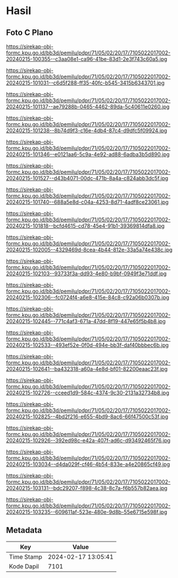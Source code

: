 # Hasil

## Foto C Plano

https://sirekap-obj-formc.kpu.go.id/bb3d/pemilu/pdpr/71/05/02/20/17/7105022017002-20240215-100355--c3aa08e1-ca96-41be-83d1-2e3f743c60a5.jpg

https://sirekap-obj-formc.kpu.go.id/bb3d/pemilu/pdpr/71/05/02/20/17/7105022017002-20240215-101031--c6d5f288-ff35-40fc-b545-3415b6343701.jpg

https://sirekap-obj-formc.kpu.go.id/bb3d/pemilu/pdpr/71/05/02/20/17/7105022017002-20240215-101137--ae79288b-0465-4462-89da-5c40611e0260.jpg

https://sirekap-obj-formc.kpu.go.id/bb3d/pemilu/pdpr/71/05/02/20/17/7105022017002-20240215-101238--8b74d9f3-c16e-4db4-87c4-d9dfc5f09924.jpg

https://sirekap-obj-formc.kpu.go.id/bb3d/pemilu/pdpr/71/05/02/20/17/7105022017002-20240215-101346--e0121aa6-5c9a-4e92-ad88-6adba3b5d890.jpg

https://sirekap-obj-formc.kpu.go.id/bb3d/pemilu/pdpr/71/05/02/20/17/7105022017002-20240215-101527--d43b4071-00dc-471b-8a4a-c824abb3dc5f.jpg

https://sirekap-obj-formc.kpu.go.id/bb3d/pemilu/pdpr/71/05/02/20/17/7105022017002-20240215-101740--688a5e8d-c04a-4253-8d71-4adf8ce23061.jpg

https://sirekap-obj-formc.kpu.go.id/bb3d/pemilu/pdpr/71/05/02/20/17/7105022017002-20240215-101818--bcfd4615-cd78-45e4-91b1-39369814dfa8.jpg

https://sirekap-obj-formc.kpu.go.id/bb3d/pemilu/pdpr/71/05/02/20/17/7105022017002-20240215-102005--4329469d-8cea-4b44-812e-33a5a74e438c.jpg

https://sirekap-obj-formc.kpu.go.id/bb3d/pemilu/pdpr/71/05/02/20/17/7105022017002-20240215-102103--93733f3a-dd93-4e80-b9bf-0949f3e71ddf.jpg

https://sirekap-obj-formc.kpu.go.id/bb3d/pemilu/pdpr/71/05/02/20/17/7105022017002-20240215-102306--fc0724f4-a6e8-415e-84c8-c92a06b0307b.jpg

https://sirekap-obj-formc.kpu.go.id/bb3d/pemilu/pdpr/71/05/02/20/17/7105022017002-20240215-102445--771c4af3-671a-47dd-8f19-447e65f5b4b8.jpg

https://sirekap-obj-formc.kpu.go.id/bb3d/pemilu/pdpr/71/05/02/20/17/7105022017002-20240215-102533--493ef52e-0f0d-494e-bb3f-daf40bbbec6b.jpg

https://sirekap-obj-formc.kpu.go.id/bb3d/pemilu/pdpr/71/05/02/20/17/7105022017002-20240215-102641--ba432318-a60a-4e8d-bf01-82200eaac23f.jpg

https://sirekap-obj-formc.kpu.go.id/bb3d/pemilu/pdpr/71/05/02/20/17/7105022017002-20240215-102726--cceed1d9-584c-4374-9c30-2131a32734b8.jpg

https://sirekap-obj-formc.kpu.go.id/bb3d/pemilu/pdpr/71/05/02/20/17/7105022017002-20240215-102825--4bd2f216-e655-4bd9-8ac6-66f47500c53f.jpg

https://sirekap-obj-formc.kpu.go.id/bb3d/pemilu/pdpr/71/05/02/20/17/7105022017002-20240215-102926--392ed98c-e42a-407f-ad6c-d93492465f76.jpg

https://sirekap-obj-formc.kpu.go.id/bb3d/pemilu/pdpr/71/05/02/20/17/7105022017002-20240215-103034--d4da029f-cf46-4b54-833e-a4e20865cf49.jpg

https://sirekap-obj-formc.kpu.go.id/bb3d/pemilu/pdpr/71/05/02/20/17/7105022017002-20240215-103131--bdc29207-f898-4c38-8c7a-f6b557b82aea.jpg

https://sirekap-obj-formc.kpu.go.id/bb3d/pemilu/pdpr/71/05/02/20/17/7105022017002-20240215-103235--609611af-523e-480e-9d8b-55e6715e598f.jpg


## Metadata

| Key        | Value               |
| ---------- | ------------------- |
| Time Stamp | 2024-02-17 13:05:41 |
| Kode Dapil | 7101                |



